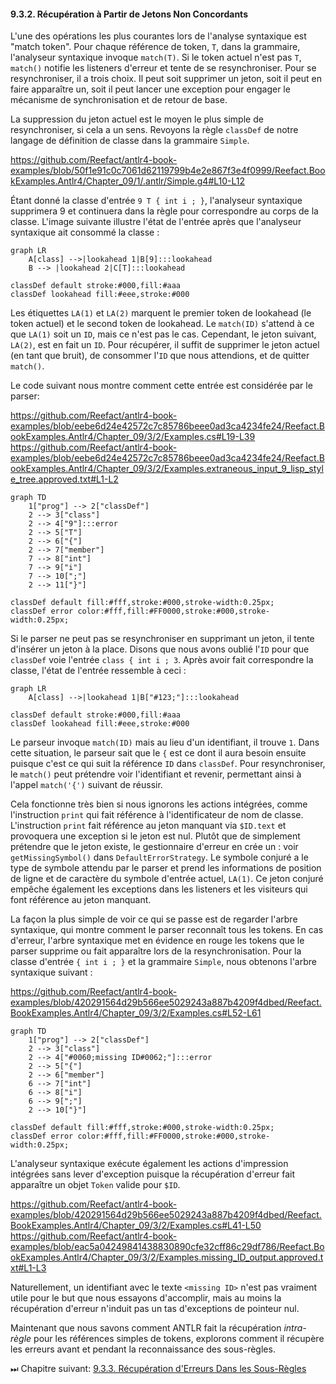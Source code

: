 #### 9.3.2. Récupération à Partir de Jetons Non Concordants

L'une des opérations les plus courantes lors de l'analyse syntaxique est "match token". Pour chaque référence de token, `T`, dans la grammaire, l'analyseur syntaxique invoque `match(T)`. Si le token actuel n'est pas `T`, `match()` notifie les listeners d'erreur et tente de se resynchroniser. Pour se resynchroniser, il a trois choix. Il peut soit supprimer un jeton, soit il peut en faire apparaître un, soit il peut lancer une exception pour engager le mécanisme de synchronisation et de retour de base.

La suppression du jeton actuel est le moyen le plus simple de resynchroniser, si cela a un sens. Revoyons la règle `classDef` de notre langage de définition de classe dans la grammaire `Simple`.

https://github.com/Reefact/antlr4-book-examples/blob/50f1e91c0c7061d62119799b4e2e867f3e4f0999/Reefact.BookExamples.Antlr4/Chapter_09/1/.antlr/Simple.g4#L10-L12

Étant donné la classe d'entrée `9 T { int i ; }`, l'analyseur syntaxique supprimera 9 et continuera dans la règle pour correspondre au corps de la classe. L'image suivante illustre l'état de l'entrée après que l'analyseur syntaxique ait consommé la classe :

```mermaid
graph LR
    A[class] -->|lookahead 1|B[9]:::lookahead
    B --> |lookahead 2|C[T]:::lookahead

classDef default stroke:#000,fill:#aaa
classDef lookahead fill:#eee,stroke:#000
```

Les étiquettes `LA(1)` et `LA(2)` marquent le premier token de lookahead (le token actuel) et le second token de lookahead. Le `match(ID)` s'attend à ce que `LA(1)` soit un `ID`, mais ce n'est pas le cas. Cependant, le jeton suivant, `LA(2)`, est en fait un `ID`. Pour récupérer, il suffit de supprimer le jeton actuel (en tant que bruit), de consommer l'`ID` que nous attendions, et de quitter `match()`.

Le code suivant nous montre comment cette entrée est considérée par le parser:

https://github.com/Reefact/antlr4-book-examples/blob/eebe6d24e42572c7c85786beee0ad3ca4234fe24/Reefact.BookExamples.Antlr4/Chapter_09/3/2/Examples.cs#L19-L39
https://github.com/Reefact/antlr4-book-examples/blob/eebe6d24e42572c7c85786beee0ad3ca4234fe24/Reefact.BookExamples.Antlr4/Chapter_09/3/2/Examples.extraneous_input_9_lisp_style_tree.approved.txt#L1-L2
```mermaid
graph TD
	1["prog"] --> 2["classDef"]
	2 --> 3["class"]
	2 --> 4["9"]:::error
	2 --> 5["T"]
	2 --> 6["{"]
	2 --> 7["member"]
	7 --> 8["int"]
	7 --> 9["i"]
	7 --> 10[";"]
	2 --> 11["}"]

classDef default fill:#fff,stroke:#000,stroke-width:0.25px;
classDef error color:#fff,fill:#FF0000,stroke:#000,stroke-width:0.25px;
```

Si le parser ne peut pas se resynchroniser en supprimant un jeton, il tente d'insérer un jeton à la place. Disons que nous avons oublié l'`ID` pour que `classDef` voie l'entrée `class { int i ; 3`. Après avoir fait correspondre la classe, l'état de l'entrée ressemble à ceci :

```mermaid
graph LR
    A[class] -->|lookahead 1|B["#123;"]:::lookahead

classDef default stroke:#000,fill:#aaa
classDef lookahead fill:#eee,stroke:#000
```

Le parseur invoque `match(ID)` mais au lieu d'un identifiant, il trouve `1`. Dans cette situation, le parseur sait que le `{` est ce dont il aura besoin ensuite puisque c'est ce qui suit la référence `ID` dans `classDef`. Pour resynchroniser, le `match()` peut prétendre voir l'identifiant et revenir, permettant ainsi à l'appel `match('{')` suivant de réussir.

Cela fonctionne très bien si nous ignorons les actions intégrées, comme l'instruction `print` qui fait référence à l'identificateur de nom de classe. L'instruction `print` fait référence au jeton manquant via `$ID.text` et provoquera une exception si le jeton est nul. Plutôt que de simplement prétendre que le jeton existe, le gestionnaire d'erreur en crée un : voir `getMissingSymbol()` dans `DefaultErrorStrategy`. Le symbole conjuré a le type de symbole attendu par le parser et prend les informations de position de ligne et de caractère du symbole d'entrée actuel, `LA(1)`. Ce jeton conjuré empêche également les exceptions dans les listeners et les visiteurs qui font référence au jeton manquant.

La façon la plus simple de voir ce qui se passe est de regarder l'arbre syntaxique, qui montre comment le parser reconnaît tous les tokens. En cas d'erreur, l'arbre syntaxique met en évidence en rouge les tokens que le parser supprime ou fait apparaître lors de la resynchronisation. Pour la classe d'entrée `{ int i ; }` et la grammaire `Simple`, nous obtenons l'arbre syntaxique suivant :

https://github.com/Reefact/antlr4-book-examples/blob/420291564d29b566ee5029243a887b4209f4dbed/Reefact.BookExamples.Antlr4/Chapter_09/3/2/Examples.cs#L52-L61
```mermaid
graph TD
	1["prog"] --> 2["classDef"]
	2 --> 3["class"]
	2 --> 4["#0060;missing ID#0062;"]:::error
	2 --> 5["{"]
	2 --> 6["member"]
	6 --> 7["int"]
	6 --> 8["i"]
	6 --> 9[";"]
	2 --> 10["}"]

classDef default fill:#fff,stroke:#000,stroke-width:0.25px;
classDef error color:#fff,fill:#FF0000,stroke:#000,stroke-width:0.25px;
```

L'analyseur syntaxique exécute également les actions d'impression intégrées sans lever d'exception puisque la récupération d'erreur fait apparaître un objet `Token` valide pour `$ID`.

https://github.com/Reefact/antlr4-book-examples/blob/420291564d29b566ee5029243a887b4209f4dbed/Reefact.BookExamples.Antlr4/Chapter_09/3/2/Examples.cs#L41-L50
https://github.com/Reefact/antlr4-book-examples/blob/eac5a04249841438830890cfe32cff86c29df786/Reefact.BookExamples.Antlr4/Chapter_09/3/2/Examples.missing_ID_output.approved.txt#L1-L3

Naturellement, un identifiant avec le texte `<missing ID>` n'est pas vraiment utile pour le but que nous essayons d'accomplir, mais au moins la récupération d'erreur n'induit pas un tas d'exceptions de pointeur nul.

Maintenant que nous savons comment ANTLR fait la récupération _intra-règle_ pour les références simples de tokens, explorons comment il récupère les erreurs avant et pendant la reconnaissance des sous-règles.

⏭ Chapitre suivant: [9.3.3. Récupération d'Erreurs Dans les Sous-Règles](../3)
